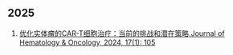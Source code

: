 ## 2025

1. [优化实体瘤的CAR-T细胞治疗：当前的挑战和潜在策略,Journal of Hematology & Oncology, 2024, 17(1): 105](https://mp.weixin.qq.com/s/P2O6_DXCNbDprARm6HSQKQ)